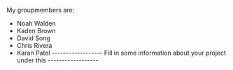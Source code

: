 My groupmembers are:
- Noah Walden
- Kaden Brown
- David Song
- Chris Rivera
- Karan Patel
------------------ Fill in some information about your project under this ------------------
